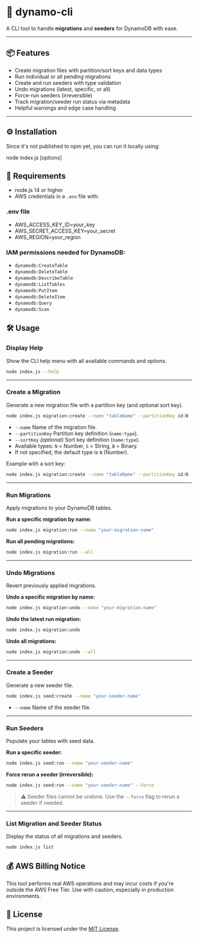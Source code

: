 # 🚀 dynamo-cli

 A CLI tool to handle **migrations** and **seeders** for DynamoDB with ease.

---

## 📦 Features

- Create migration files with partition/sort keys and data types  
- Run individual or all pending migrations  
- Create and run seeders with type validation  
- Undo migrations (latest, specific, or all)  
- Force-run seeders (irreversible)  
- Track migration/seeder run status via metadata  
- Helpful warnings and edge case handling  

---

## ⚙️ Installation

Since it's not published to npm yet, you can run it locally using:


 node index.js <command> [options]

##  🧪 Requirements

-  node.js 14 or higher  
- AWS credentials in a `.env` file with:  

### .env file

- AWS_ACCESS_KEY_ID=your_key
- AWS_SECRET_ACCESS_KEY=your_secret
- AWS_REGION=your_region


### IAM permissions needed for DynamoDB:  

- `dynamodb:CreateTable`  
- `dynamodb:DeleteTable`  
- `dynamodb:DescribeTable`
- `dynamodb:ListTables`  
- `dynamodb:PutItem`  
- `dynamodb:DeleteItem`  
- `dynamodb:Query`
- `dynamodb:Scan`



## 🛠️ Usage

### Display Help

Show the CLI help menu with all available commands and options.
```bash
node index.js --help
```

---

### Create a Migration

Generate a new migration file with a partition key (and optional sort key).
```bash
node index.js migration:create --name "tableName" --partitionKey id:N
```
- `--name` Name of the migration file.
- `--partitionKey` Partition key definition (`name:type`).
- `--sortKey` *(optional)* Sort key definition (`name:type`).
- Available types: `N` = Number, `S` = String, `B` = Binary.
- If not specified, the default type is `N` (Number).


Example with a sort key:
```bash
node index.js migration:create --name "tableName" --partitionKey id:N --sortKey tenantId:S
```

---

### Run Migrations

Apply migrations to your DynamoDB tables.

**Run a specific migration by name:**
```bash
node index.js migration:run --name "your-migration-name"
```

**Run all pending migrations:**
```bash
node index.js migration:run --all
```

---

### Undo Migrations

Revert previously applied migrations.

**Undo a specific migration by name:**
```bash
node index.js migration:undo --name "your-migration-name"
```

**Undo the latest run migration:**
```bash
node index.js migration:undo
```

**Undo all migrations:**
```bash
node index.js migration:undo --all
```

---

### Create a Seeder

Generate a new seeder file.
```bash
node index.js seed:create --name "your-seeder-name"
```
- `--name` Name of the seeder file.

---

### Run Seeders

Populate your tables with seed data.

**Run a specific seeder:**
```bash
node index.js seed:run --name "your-seeder-name"
```

**Force rerun a seeder (irreversible):**
```bash
node index.js seed:run --name "your-seeder-name" --force
```

> ⚠️ Seeder files cannot be undone. Use the `--force` flag to rerun a seeder if needed.

---

### List Migration and Seeder Status

Display the status of all migrations and seeders.
```bash
node index.js list
```

## 💰 AWS Billing Notice

This tool performs real AWS operations and may incur costs if you're outside the AWS Free Tier. Use with caution, especially in production environments.

## 📃 License

This project is licensed under the [MIT License](./LICENSE).